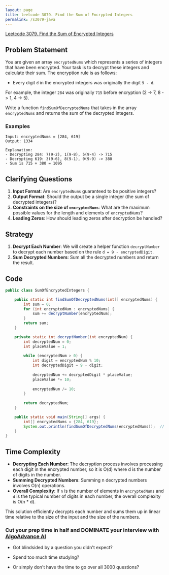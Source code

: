 ```yaml
---
layout: page
title: leetcode 3079. Find the Sum of Encrypted Integers
permalink: /s3079-java
---
```

[Leetcode 3079. Find the Sum of Encrypted Integers](https://algoadvance.github.io/algoadvance/l3079)
## Problem Statement

You are given an array `encryptedNums` which represents a series of integers that have been encrypted. Your task is to decrypt these integers and calculate their sum. The encryption rule is as follows:

- Every digit `d` in the encrypted integers was originally the digit `9 - d`. 

For example, the integer `284` was originally `715` before encryption (2 -> 7, 8 -> 1, 4 -> 5).

Write a function `findSumOfDecryptedNums` that takes in the array `encryptedNums` and returns the sum of the decrypted integers.

### Examples

```plaintext
Input: encryptedNums = [284, 619]
Output: 1334

Explanation:
- Decrypting 284: 7(9-2), 1(9-8), 5(9-4) -> 715
- Decrypting 619: 3(9-6), 8(9-1), 0(9-9) -> 380
- Sum is 715 + 380 = 1095
```

## Clarifying Questions

1. **Input Format**: Are `encryptedNums` guaranteed to be positive integers?
2. **Output Format**: Should the output be a single integer (the sum of decrypted integers)?
3. **Constraints on the size of `encryptedNums`**: What are the maximum possible values for the length and elements of `encryptedNums`?
4. **Leading Zeros**: How should leading zeros after decryption be handled?

## Strategy

1. **Decrypt Each Number**: We will create a helper function `decryptNumber` to decrypt each number based on the rule `d = 9 - encryptedDigit`.
2. **Sum Decrypted Numbers**: Sum all the decrypted numbers and return the result.

## Code

```java
public class SumOfEncryptedIntegers {

    public static int findSumOfDecryptedNums(int[] encryptedNums) {
        int sum = 0;
        for (int encryptedNum : encryptedNums) {
            sum += decryptNumber(encryptedNum);
        }
        return sum;
    }

    private static int decryptNumber(int encryptedNum) {
        int decryptedNum = 0;
        int placeValue = 1;
        
        while (encryptedNum > 0) {
            int digit = encryptedNum % 10;
            int decryptedDigit = 9 - digit;
            
            decryptedNum += decryptedDigit * placeValue;
            placeValue *= 10;
            
            encryptedNum /= 10;
        }
        
        return decryptedNum;
    }

    public static void main(String[] args) {
        int[] encryptedNums = {284, 619};
        System.out.println(findSumOfDecryptedNums(encryptedNums));  // Output: 1095
    }
}
```

## Time Complexity

- **Decrypting Each Number**: The decryption process involves processing each digit in the encrypted number, so it is O(d) where d is the number of digits in the number.
- **Summing Decrypted Numbers**: Summing n decrypted numbers involves O(n) operations.
- **Overall Complexity**: If `n` is the number of elements in `encryptedNums` and `d` is the typical number of digits in each number, the overall complexity is O(n * d).

This solution efficiently decrypts each number and sums them up in linear time relative to the size of the input and the size of the numbers.


### Cut your prep time in half and DOMINATE your interview with [AlgoAdvance AI](https://algoAdvance.com)

- Got blindsided by a question you didn't expect?

- Spend too much time studying?

- Or simply don't have the time to go over all 3000 questions?

